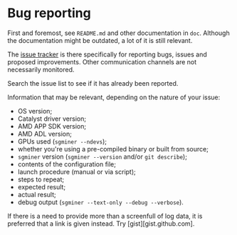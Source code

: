 # Bug reporting

First and foremost, see `README.md` and other documentation in `doc`.
Although the documentation might be outdated, a lot of it is still
relevant.

The [issue tracker](https://github.com/veox/sgminer/issues) is there
specifically for reporting bugs, issues and proposed improvements. Other
communication channels are not necessarily monitored.

Search the issue list to see if it has already been reported.

Information that may be relevant, depending on the nature of your issue:

* OS version;
* Catalyst driver version;
* AMD APP SDK version;
* AMD ADL version;
* GPUs used (`sgminer --ndevs`);
* whether you're using a pre-compiled binary or built from source;
* `sgminer` version (`sgminer --version` and/or `git describe`);
* contents of the configuration file;
* launch procedure (manual or via script);
* steps to repeat;
* expected result;
* actual result;
* debug output (`sgminer --text-only --debug --verbose`).

If there is a need to provide more than a screenfull of log data, it is
preferred that a link is given instead. Try [gist][gist.github.com].
